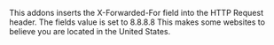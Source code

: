 This addons inserts the X-Forwarded-For field into the HTTP Request header. The fields value is set to 8.8.8.8
This makes some websites to believe you are located in the United States.
